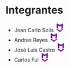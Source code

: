 # Integrantes
[logo-project]: https://raw.githubusercontent.com/adam-p/markdown-here/master/src/common/images/icon24.png "Proyecto"
* Jean Carlo Solis [![alt text][logo-project]](https://github.com/jsolisu/scrum-a4b4)
* Andres Reyes [![alt text][logo-project]](https://github.com/areyesoleon/SCRUM-)
* José Luis Castro [![alt text][logo-project]](https://github.com/joseluiscastro23/scrum-ng)
* Carlos Ful [![alt text][logo-project]](https://github.com/snakeful/scrum-ng)